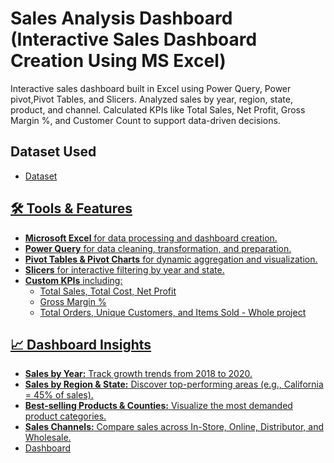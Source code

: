 # Sales Analysis Dashboard (Interactive Sales Dashboard Creation Using MS Excel)
 Interactive sales dashboard built in Excel using Power Query, Power pivot,Pivot Tables, and Slicers. Analyzed sales by year, region, state, product, and channel. Calculated KPIs like Total Sales, Net Profit, Gross Margin %, and Customer Count to support data-driven decisions.

 ## Dataset Used
 - <a href="https://github.com/Ahmed-2023/Data-Analysis-Dashboard/blob/main/data%20set.zip">Dataset

## 🛠️ Tools & Features
- **Microsoft Excel** for data processing and dashboard creation.
- **Power Query** for data cleaning, transformation, and preparation.
- **Pivot Tables & Pivot Charts** for dynamic aggregation and visualization.
- **Slicers** for interactive filtering by year and state.
- **Custom KPIs** including:
  - Total Sales, Total Cost, Net Profit
  - Gross Margin %
  - Total Orders, Unique Customers, and Items Sold
    -<a href="https://github.com/Ahmed-2023/Data-Analysis-Dashboard/blob/main/whole%20project%20files.zip"> Whole project

## 📈 Dashboard Insights
- **Sales by Year:** Track growth trends from 2018 to 2020.
- **Sales by Region & State:** Discover top-performing areas (e.g., California = 45% of sales).
- **Best-selling Products & Counties:** Visualize the most demanded product categories.
- **Sales Channels:** Compare sales across In-Store, Online, Distributor, and Wholesale.
- <a href="https://github.com/Ahmed-2023/Data-Analysis-Dashboard/blob/main/dashboard.png">Dashboard 
